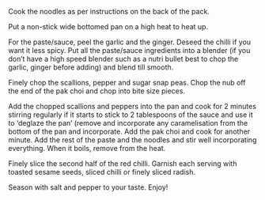 Cook the noodles as per instructions on the back of the pack. 

Put a non-stick wide bottomed pan on a high heat to heat up. 

For the paste/sauce, peel the garlic and the ginger. Deseed the chilli if you want it less spicy. Put all the  paste/sauce ingredients into a blender (if you don’t have a high speed blender such as a nutri bullet best to chop the garlic, ginger before adding) and blend till smooth.

Finely chop the scallions, pepper and sugar snap peas. Chop the nub off the end of the pak choi and chop into bite size pieces.

Add the chopped scallions and peppers into the pan and cook for 2 minutes stirring regularly if it starts to stick to 2 tablespoons of the sauce and use it to ‘deglaze the pan’ (remove and incorporate any caramelisation from the bottom of the pan and incorporate. Add the pak choi and cook for another minute. Add the rest of the paste and the noodles and stir well incorporating everything. When it boils, remove from the heat. 

Finely slice the second half of the red chilli. Garnish each serving with toasted sesame seeds, sliced chilli or finely sliced radish. 

Season with salt and pepper to your taste. Enjoy!
